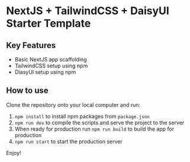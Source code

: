 # NextJS + TailwindCSS + DaisyUI Starter Template

## Key Features
- Basic NextJS app scaffolding
- TailwindCSS setup using npm
- DiasyUI setup using npm

## How to use

Clone the repository onto your local computer and run:

1. `npm install` to install npm packages from `package.json`
2. `npm run dev` to compile the scripts and serve the project to the server
3.  When ready for production run  `npm run build` to build the app for production
4. `npm run start` to start the production server

Enjoy!
